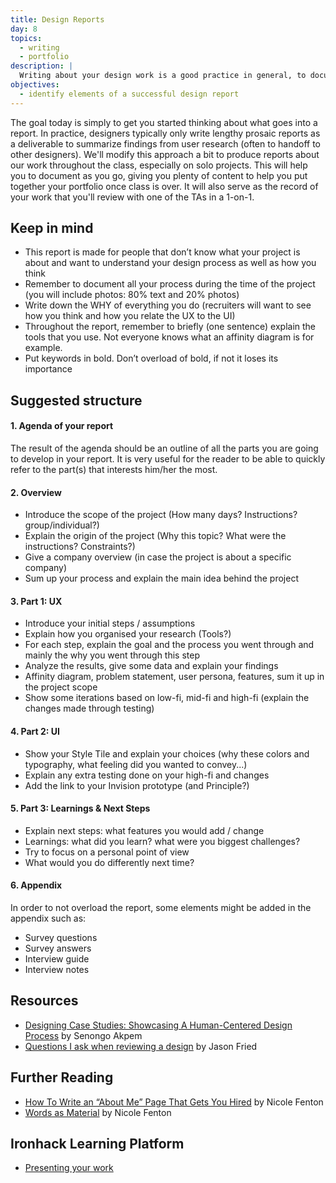 ```yaml
---
title: Design Reports
day: 8
topics:
  - writing
  - portfolio
description: |
  Writing about your design work is a good practice in general, to document your process and results. For us, these will serve double duty as early drafts of our eventual portfolios.
objectives:
  - identify elements of a successful design report
---
```


The goal today is simply to get you started thinking about what goes into a report. In practice, designers typically only write lengthy prosaic reports as a deliverable to summarize findings from user research (often to handoff to other designers). We'll modify this approach a bit to produce reports about our work throughout the class, especially on solo projects. This will help you to document as you go, giving you plenty of content to help you put together your portfolio once class is over. It will also serve as the record of your work that you'll review with one of the TAs in a 1-on-1.


Keep in mind
-------------------

- This report is made for people that don’t know what your project is about and want to understand your design process as well as how you think
- Remember to document all your process during the time of the project (you will include photos: 80% text and 20% photos)
- Write down the WHY of everything you do (recruiters will want to see how you think and how you relate the UX to the UI)
- Throughout the report, remember to briefly (one sentence) explain the tools that you use. Not everyone knows what an affinity diagram is for example.
- Put keywords in bold. Don’t overload of bold, if not it loses its importance


Suggested structure
-------------------

#### 1. Agenda of your report
The result of the agenda should be an outline of all the parts you are going to develop in your report. It is very useful for the reader to be able to quickly refer to the part(s) that interests him/her the most.

#### 2. Overview
  - Introduce the scope of the project (How many days? Instructions? group/individual?)
  - Explain the origin of the project (Why this topic? What were the instructions? Constraints?)
  - Give a company overview (in case the project is about a specific company)
  - Sum up your process and explain the main idea behind the project

#### 3. Part 1: UX
  - Introduce your initial steps / assumptions
  - Explain how you organised your research (Tools?)
  - For each step, explain the goal and the process you went through and mainly the why you went through this step
  - Analyze the results, give some data and explain your findings
  - Affinity diagram, problem statement, user persona, features, sum it up in the project scope
  - Show some iterations based on low-fi, mid-fi and high-fi (explain the changes made through testing)

#### 4. Part 2: UI
  - Show your Style Tile and explain your choices (why these colors and typography, what feeling did you wanted to convey...)
  - Explain any extra testing done on your high-fi and changes
  - Add the link to your Invision prototype (and Principle?)

#### 5. Part 3: Learnings & Next Steps
  - Explain next steps: what features you would add / change
  - Learnings: what did you learn? what were you biggest challenges?
  - Try to focus on a personal point of view
  - What would you do differently next time?

#### 6. Appendix
In order to not overload the report, some elements might be added in the appendix such as:
  - Survey questions
  - Survey answers
  - Interview guide
  - Interview notes


Resources
---------

- [Designing Case Studies: Showcasing A Human-Centered Design Process](https://www.smashingmagazine.com/2015/02/designing-case-studies-human-centered-design-process/) by Senongo Akpem
- [Questions I ask when reviewing a design](https://signalvnoise.com/posts/3024-questions-i-ask-when-reviewing-a-design) by Jason Fried


Further Reading
---------------

- [How To Write an “About Me” Page That Gets You Hired](https://99u.adobe.com/articles/51669/how-to-write-about-me-section) by Nicole Fenton
- [Words as Material](https://www.nicolefenton.com/words-as-material/) by Nicole Fenton


Ironhack Learning Platform
---------------

- [Presenting your work](http://learn.ironhack.com/#/learning_unit/7080)
